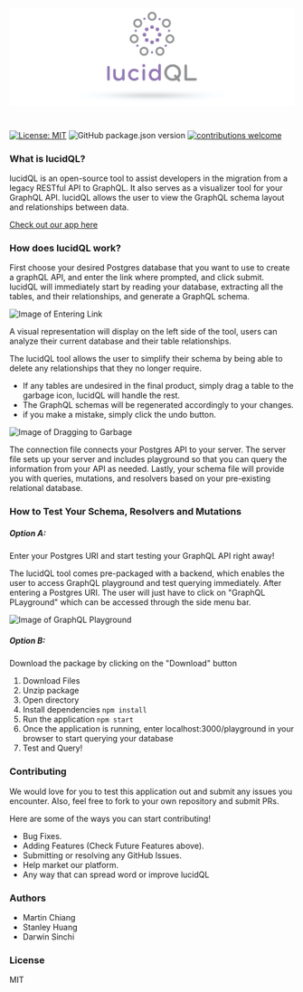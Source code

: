 ![Image of Logo](/public/logo-for-github.jpg)

#

[![License: MIT](https://img.shields.io/badge/License-MIT-yellow.svg)](https://github.com/oslabs-beta/LucidQL/blob/master/LICENSE) ![GitHub package.json version](https://img.shields.io/github/package-json/v/oslabs-beta/LucidQL?color=blue) [![contributions welcome](https://img.shields.io/badge/contributions-welcome-brightgreen.svg?style=flat)](https://github.com/oslabs-beta/LucidQL/issues)

### What is lucidQL?

lucidQL is an open-source tool to assist developers in the migration from a legacy RESTful API to GraphQL. It also serves as a visualizer tool for your GraphQL API. lucidQL allows the user to view the GraphQL schema layout and relationships between data.

<a class="nav-link" href="http://www.lucidql.com/">Check out our app here</a>

### How does lucidQL work?

First choose your desired Postgres database that you want to use to create a graphQL API, and enter the link where prompted, and click submit. lucidQL will immediately start by reading your database, extracting all the tables, and their relationships, and generate a GraphQL schema.

![Image of Entering Link](https://media.giphy.com/media/1N6nX99joOh2zUGkAw/giphy.gif)

A visual representation will display on the left side of the tool, users can analyze their current database and their table relationships.

The lucidQL tool allows the user to simplify their schema by being able to delete any relationships that they no longer require.

- If any tables are undesired in the final product, simply drag a table to the garbage icon, lucidQL will handle the rest.
- The GraphQL schemas will be regenerated accordingly to your changes.
- if you make a mistake, simply click the undo button.

![Image of Dragging to Garbage](https://media.giphy.com/media/9NEeXDUayldkGkok4k/giphy.gif)

The connection file connects your Postgres API to your server. The server file sets up your server and includes playground so that you can query the information from your API as needed. Lastly, your schema file will provide you with queries, mutations, and resolvers based on your pre-existing relational database.

### How to Test Your Schema, Resolvers and Mutations

##### Option A:

Enter your Postgres URI and start testing your GraphQL API right away!

The lucidQL tool comes pre-packaged with a backend, which enables the user to access GraphQL playground and test querying immediately. After entering a Postgres URI. The user will just have to click on "GraphQL PLayground" which can be accessed through the side menu bar.

![Image of GraphQL Playground](https://media.giphy.com/media/Fh1DzzBFmRmZcSPVBO/giphy.gif)

##### Option B:

Download the package by clicking on the "Download" button

1. Download Files
2. Unzip package
3. Open directory
4. Install dependencies `npm install`
5. Run the application `npm start`
6. Once the application is running, enter localhost:3000/playground in your browser to start querying your database
7. Test and Query!

### Contributing

We would love for you to test this application out and submit any issues you encounter. Also, feel free to fork to your own repository and submit PRs.

Here are some of the ways you can start contributing!

- Bug Fixes.
- Adding Features (Check Future Features above).
- Submitting or resolving any GitHub Issues.
- Help market our platform.
- Any way that can spread word or improve lucidQL

### Authors

- Martin Chiang
- Stanley Huang
- Darwin Sinchi

### License

MIT
